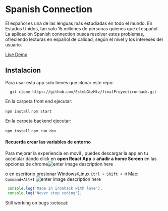 # Spanish Connection
El español es una de las lenguas más estudiadas en todo el mundo. En Estados Unidos, tan solo 15 millones de personas quienes que el español.
La aplicación Spanish connection busca resolver estos problemas, ofreciendo lecturas en español de calidad, según el nivel y los intereses del usuario.

[Live Demo](https://spanishconection.netlify.com/)

## Instalacion
Para usar esta app solo tienes que clonar este repo:
			
      git clone https://github.com/EstebGtzMtz/finalProyectironhack.git
En la carpeta front end ejecutar:
  
  `npm install`
  `npm start`

En la carpeta backend ejecutar:
  
  `npm install`
  `npm run dev`
#### Recuerda crear las variables de entorno

Para mejorar la experiencia en movil , puedes descargar la app en tu accelular dando click en **open React App**  o **añadir a home Screen**  en las opciones de chrome![enter image description here](https://res.cloudinary.com/dptmtx6uu/image/upload/v1583427586/finalProyectIronhack/WhatsApp_Image_2020-03-05_at_10.58.54.jpg)

o en escritorio presionar 
Windows/Linux:`Ctrl + Shift + M`
Mac: `Command+Alt+I`
![enter image description here](https://res.cloudinary.com/dptmtx6uu/image/upload/v1583428030/finalProyectIronhack/WhatsApp_Image_2020-03-05_at_11.06.52.jpg)

```javascript
 console.log('Made in ironhack with love');
 console.log('Never stop coding');
```
 Still working on bugs :octocat:
